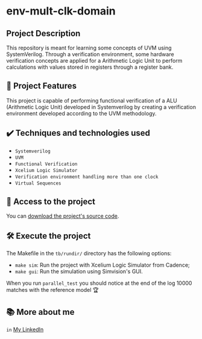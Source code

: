 # env-mult-clk-domain

## Project Description

This repository is meant for learning some concepts of UVM using SystemVerilog. Through a verification environment, some hardware verification concepts are applied for a Arithmetic Logic Unit to perform calculations with values stored in registers through a register bank.

## 🔨 Project Features

This project is capable of performing functional verification of a ALU (Arithmetic Logic Unit) developed in Systemverilog by creating a verification environment developed according to the UVM methodology.

## ✔️ Techniques and technologies used

- `Systemverilog`
- `UVM`
- `Functional Verification`
- `Xcelium Logic Simulator`
- `Verification environment handling more than one clock`
- `Virtual Sequences`

## 📁 Access to the project

You can [download the project's source code](https://github.com/MarleyLobao/UVM-mult-clk-domain.git).

## 🛠️ Execute the project

The Makefile in the `tb/rundir/` directory has the following options:
- `make sim`: Run the project with Xcelium Logic Simulator from Cadence;
- `make gui`: Run the simulation using Simvision's GUI.

When you run `parallel_test` you should notice at the end of the log 10000 matches with the reference model 🏆

## 📚 More about me

`in` [My LinkedIn](https://www.linkedin.com/in/marley-lobao-de-sousa/)
